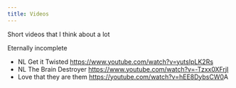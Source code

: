 ```yaml
---
title: Videos
---
```


Short videos that I think about a lot

Eternally incomplete

- NL Get it Twisted <https://www.youtube.com/watch?v=yutsIpLK2Rs>
- NL The Brain Destroyer <https://www.youtube.com/watch?v=-Tzxx0XFrjI>
- Love that they are them <https://youtube.com/watch?v=hEE8DybsCW0>A
